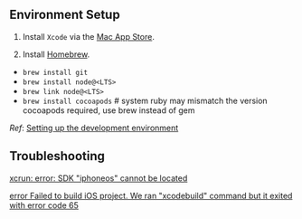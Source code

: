 ## Environment Setup

1. Install `Xcode` via the [Mac App Store](https://itunes.apple.com/us/app/xcode/id497799835?mt=12).

2. Install [Homebrew](https://brew.sh/).

- `brew install git`
- `brew install node@<LTS>`
- `brew link node@<LTS>`
- `brew install cocoapods` # system ruby may mismatch the version cocoapods required, use brew instead of gem

_Ref_: [Setting up the development environment](https://reactnative.dev/docs/environment-setup)

## Troubleshooting

[xcrun: error: SDK "iphoneos" cannot be located](https://stackoverflow.com/questions/68565356/xcrun-error-sdk-iphoneos-cannot-be-located)

[error Failed to build iOS project. We ran "xcodebuild" command but it exited with error code 65](https://stackoverflow.com/questions/55235825/error-failed-to-build-ios-project-we-ran-xcodebuild-command-but-it-exited-wit)
